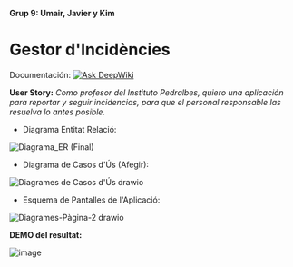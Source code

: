 **Grup 9: Umair, Javier y Kim**

# Gestor d'Incidències

Documentación:
[![Ask DeepWiki](https://deepwiki.com/badge.svg)](https://deepwiki.com/inspedralbes/projecte-1dam-24-25-DAM1PJ---UJK)

**User Story:**
*Como profesor del Instituto Pedralbes, quiero una aplicación para reportar y seguir incidencias, para que el personal responsable las resuelva lo antes posible.*

- Diagrama Entitat Relació:

![Diagrama_ER (Final)](https://github.com/user-attachments/assets/18425527-08df-4135-bdf3-74bcafe9cccc)

- Diagrama de Casos d'Ús (Afegir):

![Diagrames de Casos d'Ús drawio](https://github.com/user-attachments/assets/3a9354f2-5cb1-4d2d-b243-0d5b880450fe)

- Esquema de Pantalles de l'Aplicació:

![Diagrames-Pàgina-2 drawio](https://github.com/user-attachments/assets/05c5555e-94ed-44c6-87aa-13a5a6af12da)

**DEMO del resultat:**

![image](https://github.com/user-attachments/assets/91d2570e-2789-45ad-b850-568f7ba06de8)
